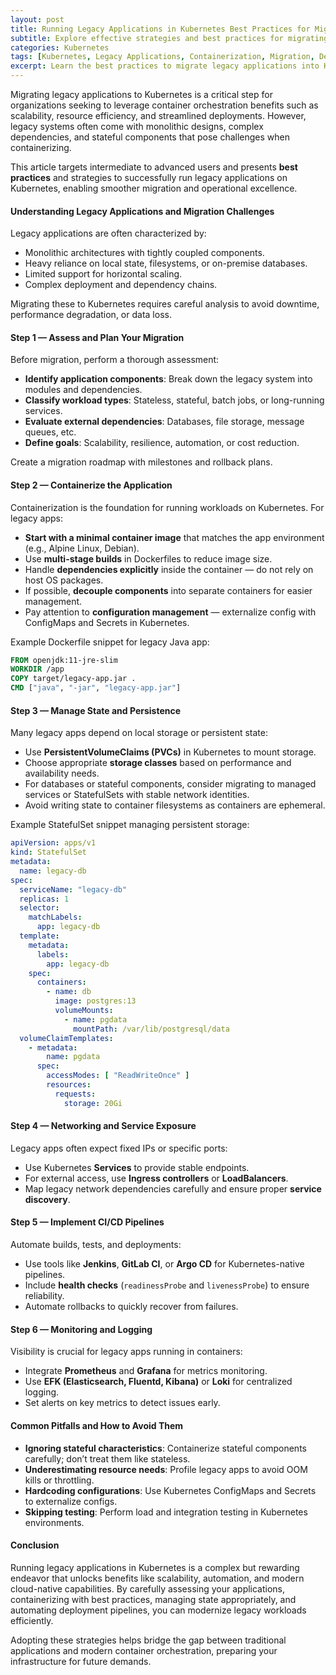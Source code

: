 ```yaml
---
layout: post
title: Running Legacy Applications in Kubernetes Best Practices for Migrating to Containers
subtitle: Explore effective strategies and best practices for migrating legacy applications to Kubernetes containers for improved scalability and maintainability
categories: Kubernetes
tags: [Kubernetes, Legacy Applications, Containerization, Migration, DevOps, Cloud Native, Docker]
excerpt: Learn the best practices to migrate legacy applications into Kubernetes containers. This guide covers containerization strategies, deployment patterns, and key considerations to modernize legacy workloads successfully.
---
```

Migrating legacy applications to Kubernetes is a critical step for organizations seeking to leverage container orchestration benefits such as scalability, resource efficiency, and streamlined deployments. However, legacy systems often come with monolithic designs, complex dependencies, and stateful components that pose challenges when containerizing.

This article targets intermediate to advanced users and presents **best practices** and strategies to successfully run legacy applications on Kubernetes, enabling smoother migration and operational excellence.

#### Understanding Legacy Applications and Migration Challenges

Legacy applications are often characterized by:

- Monolithic architectures with tightly coupled components.
- Heavy reliance on local state, filesystems, or on-premise databases.
- Limited support for horizontal scaling.
- Complex deployment and dependency chains.

Migrating these to Kubernetes requires careful analysis to avoid downtime, performance degradation, or data loss.

#### Step 1 — Assess and Plan Your Migration

Before migration, perform a thorough assessment:

- **Identify application components**: Break down the legacy system into modules and dependencies.
- **Classify workload types**: Stateless, stateful, batch jobs, or long-running services.
- **Evaluate external dependencies**: Databases, file storage, message queues, etc.
- **Define goals**: Scalability, resilience, automation, or cost reduction.

Create a migration roadmap with milestones and rollback plans.

#### Step 2 — Containerize the Application

Containerization is the foundation for running workloads on Kubernetes. For legacy apps:

- **Start with a minimal container image** that matches the app environment (e.g., Alpine Linux, Debian).
- Use **multi-stage builds** in Dockerfiles to reduce image size.
- Handle **dependencies explicitly** inside the container — do not rely on host OS packages.
- If possible, **decouple components** into separate containers for easier management.
- Pay attention to **configuration management** — externalize config with ConfigMaps and Secrets in Kubernetes.

Example Dockerfile snippet for legacy Java app:

```dockerfile
FROM openjdk:11-jre-slim
WORKDIR /app
COPY target/legacy-app.jar .
CMD ["java", "-jar", "legacy-app.jar"]
```

#### Step 3 — Manage State and Persistence

Many legacy apps depend on local storage or persistent state:

- Use **PersistentVolumeClaims (PVCs)** in Kubernetes to mount storage.
- Choose appropriate **storage classes** based on performance and availability needs.
- For databases or stateful components, consider migrating to managed services or StatefulSets with stable network identities.
- Avoid writing state to container filesystems as containers are ephemeral.

Example StatefulSet snippet managing persistent storage:

```yaml
apiVersion: apps/v1
kind: StatefulSet
metadata:
  name: legacy-db
spec:
  serviceName: "legacy-db"
  replicas: 1
  selector:
    matchLabels:
      app: legacy-db
  template:
    metadata:
      labels:
        app: legacy-db
    spec:
      containers:
        - name: db
          image: postgres:13
          volumeMounts:
            - name: pgdata
              mountPath: /var/lib/postgresql/data
  volumeClaimTemplates:
    - metadata:
        name: pgdata
      spec:
        accessModes: [ "ReadWriteOnce" ]
        resources:
          requests:
            storage: 20Gi
```

#### Step 4 — Networking and Service Exposure

Legacy apps often expect fixed IPs or specific ports:

- Use Kubernetes **Services** to provide stable endpoints.
- For external access, use **Ingress controllers** or **LoadBalancers**.
- Map legacy network dependencies carefully and ensure proper **service discovery**.

#### Step 5 — Implement CI/CD Pipelines

Automate builds, tests, and deployments:

- Use tools like **Jenkins**, **GitLab CI**, or **Argo CD** for Kubernetes-native pipelines.
- Include **health checks** (`readinessProbe` and `livenessProbe`) to ensure reliability.
- Automate rollbacks to quickly recover from failures.

#### Step 6 — Monitoring and Logging

Visibility is crucial for legacy apps running in containers:

- Integrate **Prometheus** and **Grafana** for metrics monitoring.
- Use **EFK (Elasticsearch, Fluentd, Kibana)** or **Loki** for centralized logging.
- Set alerts on key metrics to detect issues early.

#### Common Pitfalls and How to Avoid Them

- **Ignoring stateful characteristics**: Containerize stateful components carefully; don’t treat them like stateless.
- **Underestimating resource needs**: Profile legacy apps to avoid OOM kills or throttling.
- **Hardcoding configurations**: Use Kubernetes ConfigMaps and Secrets to externalize configs.
- **Skipping testing**: Perform load and integration testing in Kubernetes environments.

#### Conclusion

Running legacy applications in Kubernetes is a complex but rewarding endeavor that unlocks benefits like scalability, automation, and modern cloud-native capabilities. By carefully assessing your applications, containerizing with best practices, managing state appropriately, and automating deployment pipelines, you can modernize legacy workloads efficiently.

Adopting these strategies helps bridge the gap between traditional applications and modern container orchestration, preparing your infrastructure for future demands.

